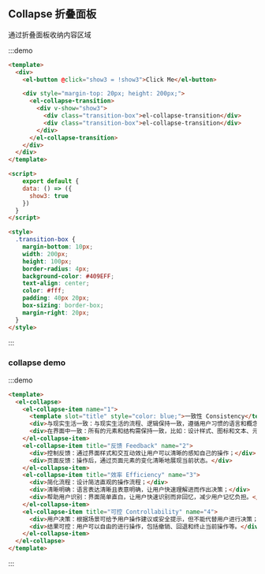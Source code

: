 ## Collapse 折叠面板

通过折叠面板收纳内容区域

:::demo
```html
<template>
  <div>
    <el-button @click="show3 = !show3">Click Me</el-button>

    <div style="margin-top: 20px; height: 200px;">
      <el-collapse-transition>
        <div v-show="show3">
          <div class="transition-box">el-collapse-transition</div>
          <div class="transition-box">el-collapse-transition</div>
        </div>
      </el-collapse-transition>
    </div>
  </div>
</template>

<script>
    export default {
    data: () => ({
      show3: true
    })
  }
</script>

<style>
  .transition-box {
    margin-bottom: 10px;
    width: 200px;
    height: 100px;
    border-radius: 4px;
    background-color: #409EFF;
    text-align: center;
    color: #fff;
    padding: 40px 20px;
    box-sizing: border-box;
    margin-right: 20px;
  }
</style>
```
:::

<style>
  .transition-box {
    margin-bottom: 10px;
    width: 200px;
    height: 100px;
    border-radius: 4px;
    background-color: #409EFF;
    text-align: center;
    color: #fff;
    padding: 40px 20px;
    margin-right: 20px;
    box-sizing: border-box;
  }
</style>

<script>
  module.exports = {
    data: () => ({
      show: true,
      show2: true,
      show3: true,
      activeName: []
    })
  }
</script>

### collapse demo
:::demo
```html
<template>
  <el-collapse>
    <el-collapse-item name="1">
      <template slot="title" style="color: blue;">一致性 Consistency</template>
      <div>与现实生活一致：与现实生活的流程、逻辑保持一致，遵循用户习惯的语言和概念；</div>
      <div>在界面中一致：所有的元素和结构需保持一致，比如：设计样式、图标和文本、元素的位置等。</div>
    </el-collapse-item>
    <el-collapse-item title="反馈 Feedback" name="2">
      <div>控制反馈：通过界面样式和交互动效让用户可以清晰的感知自己的操作；</div>
      <div>页面反馈：操作后，通过页面元素的变化清晰地展现当前状态。</div>
    </el-collapse-item>
    <el-collapse-item title="效率 Efficiency" name="3">
      <div>简化流程：设计简洁直观的操作流程；</div>
      <div>清晰明确：语言表达清晰且表意明确，让用户快速理解进而作出决策；</div>
      <div>帮助用户识别：界面简单直白，让用户快速识别而非回忆，减少用户记忆负担。</div>
    </el-collapse-item>
    <el-collapse-item title="可控 Controllability" name="4">
      <div>用户决策：根据场景可给予用户操作建议或安全提示，但不能代替用户进行决策；</div>
      <div>结果可控：用户可以自由的进行操作，包括撤销、回退和终止当前操作等。</div>
    </el-collapse-item>
  </el-collapse>
</template>
```
:::